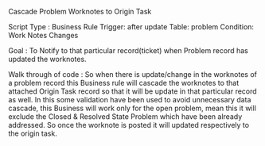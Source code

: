 Cascade Problem Worknotes to Origin Task

Script Type : Business Rule Trigger: after update Table: problem Condition: Work Notes Changes

Goal : To Notify to that particular record(ticket) when Problem record has updated the worknotes.

Walk through of code :
So when there is update/change in the worknotes of a problem record this Business rule will cascade the worknotes to that attached Origin Task record so that it will be update in that particular record as well. In this some validation have been used to avoid unnecessary data cascade, this Business will work only for the open problem, mean this it will exclude the Closed & Resolved State Problem which have been already addressed. So once the worknote is posted it will updated respectively to the origin task.
